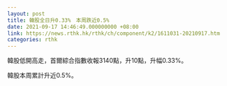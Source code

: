 ```yaml
---
layout: post
title: 韓股全日升0.33%　本周跌近0.5%
date: 2021-09-17 14:46:49.000000000 +08:00
link: https://news.rthk.hk/rthk/ch/component/k2/1611031-20210917.htm
categories: rthk
---
```


韓股低開高走，首爾綜合指數收報3140點，升10點，升幅0.33%。

韓股本周累計升近0.5%。
